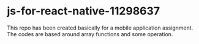 # js-for-react-native-11298637
This repo has been created basically for a mobile application assignment.
The codes are based around  array functions and some operation.
